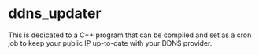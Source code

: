 # ddns_updater
This is dedicated to a C++ program that can be compiled and set as a cron job to keep your public IP up-to-date with your DDNS provider.
